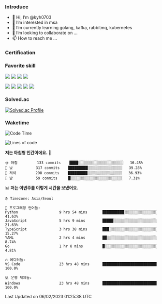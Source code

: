 ### Introduce

<!---
kyh0703/kyh0703 is a ✨ special ✨ repository because its `README.md` (this file) appears on your GitHub profile.
You can click the Preview link to take a look at your changes.
--->

- 👋 Hi, I’m @kyh0703
- 👀 I’m interested in msa
- 🌱 I’m currently learning golang, kafka, rabbitmq, kubernetes
- 💞️ I’m looking to collaborate on ...
- 📫 How to reach me ...

### Certification

<!--START_SECTION:badges-->
<!--END_SECTION:badges-->

### Favorite skill

<img src="https://img.shields.io/badge/C-000000?style=flat&logo=c&logoColor=A8B9CC" /> <img src="https://img.shields.io/badge/C++-000000?style=flat&logo=c%2B%2B&logoColor=00599C" /> <img src="https://img.shields.io/badge/Go-000000?style=flat&logo=go&logoColor=00ADD8" /> <img src="https://img.shields.io/badge/nodejs-000000?style=flat&logo=node.js&logoColor=A8B9CC" />

<img src="https://img.shields.io/badge/Docker-000000?style=flat&logo=docker&logoColor=2496ED"/> <img src="https://img.shields.io/badge/Kubernetes-000000?style=flat&logo=kubernetes&logoColor=326CE5"/> <img src="https://img.shields.io/badge/rancher-000000?style=flat&logo=rancher&logoColor=0075A8"/> <img src="https://img.shields.io/badge/harbor-000000?style=flat&logo=harbor&logoColor=60B932"/> <img src="https://img.shields.io/badge/ceph-000000?style=flat&logo=ceph&logoColor=EF5C55"/>

### Solved.ac

[![Solved.ac Profile](http://mazassumnida.wtf/api/generate_badge?boj=kyh0703)](https://solved.ac/kyh0703)

### Waketime

<!--START_SECTION:waka-->
![Code Time](http://img.shields.io/badge/Code%20Time-1%2C562%20hrs%2041%20mins-blue)

![Lines of code](https://img.shields.io/badge/%EC%A0%80%EB%8A%94%20%EC%97%AC%ED%83%9C%EA%B9%8C%EC%A7%80%20-2%20Million%20%EC%A4%84%EC%9D%98%20%EC%BD%94%EB%93%9C%EB%A5%BC%20%EC%9E%91%EC%84%B1%ED%96%88%EC%96%B4%EC%9A%94.-blue)

**저는 아침형 인간이에요. 🐤** 

```text
🌞 아침         133 commits    ████░░░░░░░░░░░░░░░░░░░░░   16.48% 
🌆 낮　         317 commits    █████████░░░░░░░░░░░░░░░░   39.28% 
🌃 저녁         298 commits    █████████░░░░░░░░░░░░░░░░   36.93% 
🌙 밤　         59 commits     █░░░░░░░░░░░░░░░░░░░░░░░░   7.31%

```


📊 **저는 이번주를 이렇게 시간을 보냈어요.** 

```text
⌚︎ Timezone: Asia/Seoul

💬 프로그래밍 언어들: 
Python                   9 hrs 54 mins       ██████████░░░░░░░░░░░░░░░   41.63% 
JavaScript               5 hrs 9 mins        █████░░░░░░░░░░░░░░░░░░░░   21.63% 
TypeScript               3 hrs 38 mins       ███░░░░░░░░░░░░░░░░░░░░░░   15.27% 
YAML                     2 hrs 4 mins        ██░░░░░░░░░░░░░░░░░░░░░░░   8.74% 
Go                       1 hr 8 mins         █░░░░░░░░░░░░░░░░░░░░░░░░   4.81%

🔥 에디터들: 
VS Code                  23 hrs 48 mins      █████████████████████████   100.0%

💻 운영 체제들: 
Windows                  23 hrs 48 mins      █████████████████████████   100.0%

```


 Last Updated on 06/02/2023 01:25:38 UTC
<!--END_SECTION:waka-->
